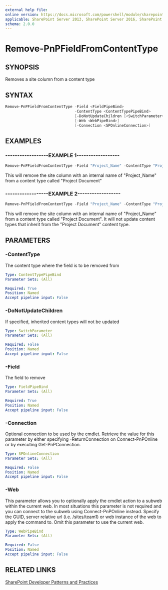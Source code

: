 ```yaml
---
external help file:
online version: https://docs.microsoft.com/powershell/module/sharepoint-pnp/remove-pnpfieldfromcontenttype
applicable: SharePoint Server 2013, SharePoint Server 2016, SharePoint Server 2019, SharePoint Online
schema: 2.0.0
---
```


# Remove-PnPFieldFromContentType

## SYNOPSIS
Removes a site column from a content type

## SYNTAX

```powershell
Remove-PnPFieldFromContentType -Field <FieldPipeBind>
                               -ContentType <ContentTypePipeBind>
                               [-DoNotUpdateChildren [<SwitchParameter>]]
                               [-Web <WebPipeBind>]
                               [-Connection <SPOnlineConnection>]
```

## EXAMPLES

### ------------------EXAMPLE 1------------------
```powershell
Remove-PnPFieldFromContentType -Field "Project_Name" -ContentType "Project Document"
```

This will remove the site column with an internal name of "Project_Name" from a content type called "Project Document"

### ------------------EXAMPLE 2------------------
```powershell
Remove-PnPFieldFromContentType -Field "Project_Name" -ContentType "Project Document" -DoNotUpdateChildren
```

This will remove the site column with an internal name of "Project_Name" from a content type called "Project Document". It will not update content types that inherit from the "Project Document" content type.

## PARAMETERS

### -ContentType
The content type where the field is to be removed from

```yaml
Type: ContentTypePipeBind
Parameter Sets: (All)

Required: True
Position: Named
Accept pipeline input: False
```

### -DoNotUpdateChildren
If specified, inherited content types will not be updated

```yaml
Type: SwitchParameter
Parameter Sets: (All)

Required: False
Position: Named
Accept pipeline input: False
```

### -Field
The field to remove

```yaml
Type: FieldPipeBind
Parameter Sets: (All)

Required: True
Position: Named
Accept pipeline input: False
```

### -Connection
Optional connection to be used by the cmdlet. Retrieve the value for this parameter by either specifying -ReturnConnection on Connect-PnPOnline or by executing Get-PnPConnection.

```yaml
Type: SPOnlineConnection
Parameter Sets: (All)

Required: False
Position: Named
Accept pipeline input: False
```

### -Web
This parameter allows you to optionally apply the cmdlet action to a subweb within the current web. In most situations this parameter is not required and you can connect to the subweb using Connect-PnPOnline instead. Specify the GUID, server relative url (i.e. /sites/team1) or web instance of the web to apply the command to. Omit this parameter to use the current web.

```yaml
Type: WebPipeBind
Parameter Sets: (All)

Required: False
Position: Named
Accept pipeline input: False
```

## RELATED LINKS

[SharePoint Developer Patterns and Practices](https://aka.ms/sppnp)
